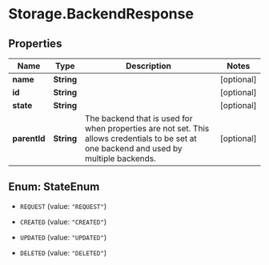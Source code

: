 # Storage.BackendResponse

## Properties
Name | Type | Description | Notes
------------ | ------------- | ------------- | -------------
**name** | **String** |  | [optional] 
**id** | **String** |  | [optional] 
**state** | **String** |  | [optional] 
**parentId** | **String** | The backend that is used for when properties are not set. This allows credentials to be set at one backend and used by multiple backends. | [optional] 


<a name="StateEnum"></a>
## Enum: StateEnum


* `REQUEST` (value: `"REQUEST"`)

* `CREATED` (value: `"CREATED"`)

* `UPDATED` (value: `"UPDATED"`)

* `DELETED` (value: `"DELETED"`)




